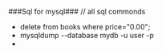 ###Sql for mysql###
// all sql commonds 
* delete from books where price="0.00";
* mysqldump --database mydb -u user -p
*
